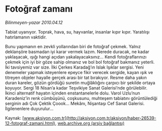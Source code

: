 # Fotoğraf zamanı

*Bilinmeyen-yazar 2010.04.12*

<font class="agenda2NewsSpot">
 Tabiat uyanıyor. Toprak, hava, su, hayvanlar, insanlar kıpır kıpır. Yaratılışı hatırlamanın vaktidir.
</font>
<font class="newsDetail">
 <p class="MsoNormal">
  Bunu yapmanın en zevkli yollarından biri de fotoğraf çekmek. Yalnız deklanşöre basmadan iyi karar vermek lazım. Nerede duracak, ne kadar yaklaşacak, ışığı hangi açıdan yakalayacaksınız… Kendi fotoğraflarınızı çekmek için iyi bir göze sahip olmanız ve bol bol fotoğraf bakmanız yeterli. İki tavsiyemiz var size. İlki Çerkes Karadağ’ın Islak Işıklar sergisi. Yeni denemeler yapmak isteyenlere epeyce fikir verecek sergide, kayan ışık ve titreyen objeler hayalle gerçek arası bir tat bırakıyor. Resme daha yakın duran kareler, gözün gördüğü suretin muğlâklığını çarpıcı bir şekilde ortaya koyuyor. Sergi 18 Nisan’a kadar Teşvikiye Sanat Galerisi’nde görülebilir. İkinci alternatif hayatın içinden enstantanelerle dolu. Varol Uzlu’nun Karadeniz’in renk cümbüşünü, coşkusunu, muhteşem tabiatını görüntülediği serginin adı Çok Çektik Çoook… Mekânı, Nişantaşı Cef Sanat Galerisi. İlgilenenlere duyurulur…
 </p>
</font>

Kaynak: [www.aksiyon.com.tr](http://aksiyon.com.tr/aksiyon/haber-26539-12-fotograf-zamani.html), [web.archive.org (arşiv bağlantısı)](http://web.archive.org/web/20101119230822/http://aksiyon.com.tr/aksiyon/haber-26539-12-fotograf-zamani.html)
